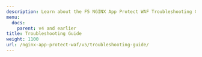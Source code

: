 ```yaml
---
description: Learn about the F5 NGINX App Protect WAF Troubleshooting Guide. Versions 4 and earlier.
menu:
  docs:
    parent: v4 and earlier
title: Troubleshooting Guide
weight: 1100
url: /nginx-app-protect-waf/v5/troubleshooting-guide/
---
```

